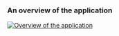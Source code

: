 <h3>An overview of the application</h3>

<a href="https://ibb.co/8NT1K9S" target="blank"><img src="https://i.ibb.co/q7XTypP/Group-18.png" alt="Overview of the application" border="0"></a>
